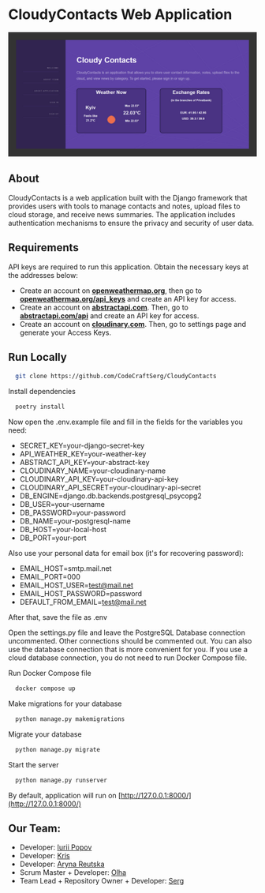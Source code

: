 # CloudyContacts Web Application

![page](/img_src/index.jpg)

## About
CloudyContacts is a web application built with the Django framework that provides users with tools to manage contacts and notes, upload files to cloud storage, and receive news summaries. The application includes authentication mechanisms to ensure the privacy and security of user data.

## Requirements
API keys are required to run this application. Obtain the necessary keys at the addresses below:
* Create an account on **[openweathermap.org](https://openweathermap.org)**, then go to **[openweathermap.org/api_keys](https://home.openweathermap.org/api_keys)** and create an API key for access.
* Create an account on **[abstractapi.com](https://www.abstractapi.com)**. Then, go to **[abstractapi.com/api](https://app.abstractapi.com/api/ip-geolocation/tester)** and create an API key for access.
* Create an account on **[cloudinary.com](https://cloudinary.com)**. Then, go to settings page and generate your Access Keys.

## Run Locally
```bash
  git clone https://github.com/CodeCraftSerg/CloudyContacts
```
Install dependencies
```bash
  poetry install
```
Now open the .env.example file and fill in the fields for the variables you need:
* SECRET_KEY=your-django-secret-key
* API_WEATHER_KEY=your-weather-key
* ABSTRACT_API_KEY=your-abstract-key
* CLOUDINARY_NAME=your-cloudinary-name
* CLOUDINARY_API_KEY=your-cloudinary-api-key
* CLOUDINARY_API_SECRET=your-cloudinary-api-secret
* DB_ENGINE=django.db.backends.postgresql_psycopg2
* DB_USER=your-username
* DB_PASSWORD=your-password
* DB_NAME=your-postgresql-name
* DB_HOST=your-local-host
* DB_PORT=your-port

Also use your personal data for email box (it's for recovering password):
* EMAIL_HOST=smtp.mail.net
* EMAIL_PORT=000
* EMAIL_HOST_USER=test@mail.net
* EMAIL_HOST_PASSWORD=password
* DEFAULT_FROM_EMAIL=test@mail.net

After that, save the file as .env

Open the settings.py file and leave the PostgreSQL Database connection uncommented.
Other connections should be commented out.
You can also use the database connection that is more convenient for you.
If you use a cloud database connection, you do not need to run Docker Compose file.

Run Docker Compose file
```bash
  docker compose up
```
Make migrations for your database
```bash 
  python manage.py makemigrations
```
Migrate your database
```bash 
  python manage.py migrate
```
Start the server
```bash
  python manage.py runserver
```
By default, application will run on [http://127.0.0.1:8000/](http://127.0.0.1:8000/)

## Our Team:
* Developer: [Iurii Popov](https://github.com/ShuguruiUA)
* Developer: [Kris](https://github.com/Krisiris250592)
* Developer: [Aryna Reutska](https://github.com/xrendezvous)
* Scrum Master + Developer: [Olha](https://github.com/HelgaTsar)
* Team Lead + Repository Owner + Developer: [Serg](https://github.com/CodeCraftSerg)